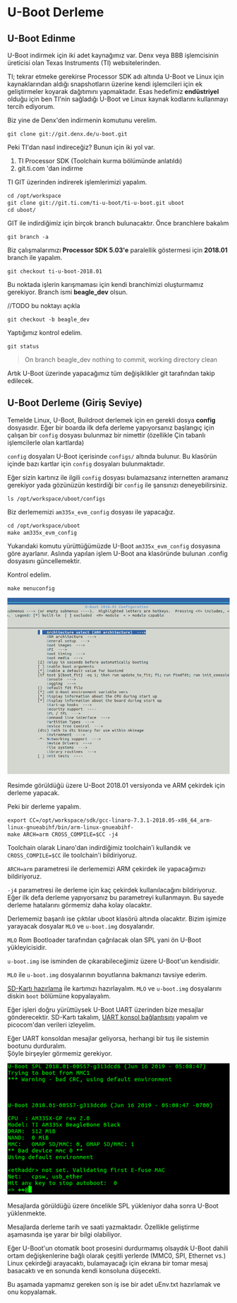 # U-Boot Derleme

## U-Boot Edinme

U-Boot indirmek için iki adet kaynağımız var. Denx veya BBB işlemcisinin üreticisi olan Texas Instruments (TI) websitelerinden. 

TI; tekrar etmeke gerekirse Processor SDK adı altında U-Boot ve Linux için kaynaklarından aldığı snapshotların üzerine kendi işlemcileri için ek geliştirmeler koyarak dağıtımını yapmaktadır. Esas hedefimiz **endüstriyel** olduğu için ben TI'nin sağladığı U-Boot ve Linux kaynak kodlarını kullanmayı tercih ediyorum. 

Biz yine de Denx'den indirmenin komutunu verelim.
~~~~
git clone git://git.denx.de/u-boot.git
~~~~

Peki TI'dan nasıl indireceğiz? Bunun için iki yol var. 

1. TI Processor SDK (Toolchain kurma bölümünde anlatıldı) 
2. git.ti.com 'dan indirme

TI GIT üzerinden indirerek işlemlerimizi yapalım.

~~~~
cd /opt/workspace
git clone git://git.ti.com/ti-u-boot/ti-u-boot.git uboot
cd uboot/
~~~~

GIT ile indirdiğimiz için birçok branch bulunacaktır. Önce branchlere bakalım 
~~~
git branch -a
~~~

Biz çalışmalarımızı **Processor SDK 5.03'e** paralellik göstermesi için **2018.01** branch ile yapalım.

~~~
git checkout ti-u-boot-2018.01
~~~

Bu noktada işlerin karışmaması için kendi branchimizi oluşturmamız gerekiyor. Branch ismi **beagle_dev** olsun. 

//TODO bu noktayı açıkla   

~~~
git checkout -b beagle_dev
~~~

Yaptığımız kontrol edelim.

~~~
git status
~~~

>On branch beagle_dev
>nothing to commit, working directory clean

Artık U-Boot üzerinde yapacağımız tüm değişiklikler git tarafından takip edilecek.

## U-Boot Derleme (Giriş Seviye)

Temelde Linux, U-Boot, Buildroot derlemek için en gerekli dosya **config** dosyasıdır. Eğer bir boarda ilk defa derleme yapıyorsanız başlangıç için çalışan bir `config` dosyası bulunmaz bir nimettir (özellikle Çin tabanlı işlemcilerle olan kartlarda)

`config` dosyaları U-Boot içerisinde `configs/` altında bulunur. Bu klasörün içinde bazı kartlar için `config` dosyaları bulunmaktadır. 

Eğer sizin kartınız ile ilgili `config` dosyası bulamazsanız internetten aramanız gerekiyor yada gözünüzün kestirdiği bir `config` ile şansınızı deneyebilirsiniz. 

~~~
ls /opt/workspace/uboot/configs
~~~

Biz derlememizi `am335x_evm_config` dosyası ile yapacağız.

~~~
cd /opt/workspace/uboot
make am335x_evm_config
~~~

Yukarıdaki komutu yürüttüğümüzde U-Boot `am335x_evm_config` dosyasına göre ayarlanır. Aslında yapılan işlem U-Boot ana klasöründe bulunan .config dosyasını güncellemektir. 

Kontrol edelim.

~~~
make menuconfig
~~~

![alt text](uboot_0.png "U-Boot am335x_evm_config")

Resimde görüldüğü üzere U-Boot 2018.01 versiyonda ve ARM çekirdek için derleme yapacak.

Peki bir derleme yapalım.

~~~~
export CC=/opt/workspace/sdk/gcc-linaro-7.3.1-2018.05-x86_64_arm-linux-gnueabihf/bin/arm-linux-gnueabihf-
make ARCH=arm CROSS_COMPILE=$CC -j4
~~~~

Toolchain olarak Linaro'dan indirdiğimiz toolchain'i kullandık ve `CROSS_COMPILE=$CC` ile toolchain'i bildiriyoruz. 

`ARCH=arm` parametresi ile derlememizi ARM çekirdek ile yapacağımızı bildiriyoruz.

`-j4` parametresi ile derleme için kaç çekirdek kullanılacağını bildiriyoruz. Eğer ilk defa derleme yapıyorsanız bu parametreyi kullanmayın. Bu sayede derleme hatalarını görmemiz daha kolay olacaktır.

Derlememiz başarılı ise çıktılar uboot klasörü altında olacaktır. Bizim işimize yarayacak dosyalar `MLO` ve `u-boot.img` dosyalarıdır. 

`MLO` Rom Bootloader tarafından çağrılacak olan SPL yani ön U-Boot yükleyicisidir. 

`u-boot.img` ise isminden de çıkarabileceğimiz üzere U-Boot'un kendisidir.

`MLO` ile `u-boot.img` dosyalarının boyutlarına bakmanızı tavsiye ederim.

[SD-Kartı hazırlama](sdcard_prepare) ile kartımızı hazırlayalım. `MLO` ve `u-boot.img` dosyalarını diskin `boot` bölümüne kopyalayalım. 

Eğer işleri doğru yürüttüysek U-Boot UART üzerinden bize mesajlar gönderecektir. SD-Kartı takalım, [UART konsol bağlantısını](uart_console_setup) yapalım ve picocom'dan verileri izleyelim. 

Eğer UART konsoldan mesajlar geliyorsa, herhangi bir tuş ile sistemin bootunu durduralım.  
Şöyle birşeyler görmemiz gerekiyor.

![alt text](uboot_first_msg.png "U-Boot İlk Mesajlar")

Mesajlarda görüldüğü üzere öncelikle SPL yükleniyor daha sonra U-Boot yüklenmekte.

Mesajlarda derleme tarih ve saati yazmaktadır. Özellikle geliştirme aşamasında işe yarar bir bilgi olabiliyor.

Eğer U-Boot'un otomatik boot prosesini durdurmamış olsaydık U-Boot dahili ortam değişkenlerine bağlı olarak çeşitli yerlerde (MMC0, SPI, Ethernet vs.) Linux çekirdeği arayacaktı, bulamayacağı için ekrana bir tomar mesaj basacaktı ve en sonunda kendi konsoluna düşecekti.

Bu aşamada yapmamız gereken son iş ise bir adet uEnv.txt hazırlamak ve onu kopyalamak.